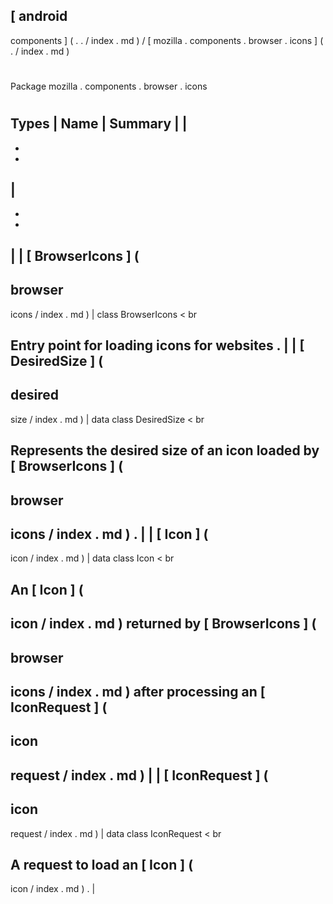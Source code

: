 [
android
-
components
]
(
.
.
/
index
.
md
)
/
[
mozilla
.
components
.
browser
.
icons
]
(
.
/
index
.
md
)
#
#
Package
mozilla
.
components
.
browser
.
icons
#
#
#
Types
|
Name
|
Summary
|
|
-
-
-
|
-
-
-
|
|
[
BrowserIcons
]
(
-
browser
-
icons
/
index
.
md
)
|
class
BrowserIcons
<
br
>
Entry
point
for
loading
icons
for
websites
.
|
|
[
DesiredSize
]
(
-
desired
-
size
/
index
.
md
)
|
data
class
DesiredSize
<
br
>
Represents
the
desired
size
of
an
icon
loaded
by
[
BrowserIcons
]
(
-
browser
-
icons
/
index
.
md
)
.
|
|
[
Icon
]
(
-
icon
/
index
.
md
)
|
data
class
Icon
<
br
>
An
[
Icon
]
(
-
icon
/
index
.
md
)
returned
by
[
BrowserIcons
]
(
-
browser
-
icons
/
index
.
md
)
after
processing
an
[
IconRequest
]
(
-
icon
-
request
/
index
.
md
)
|
|
[
IconRequest
]
(
-
icon
-
request
/
index
.
md
)
|
data
class
IconRequest
<
br
>
A
request
to
load
an
[
Icon
]
(
-
icon
/
index
.
md
)
.
|
